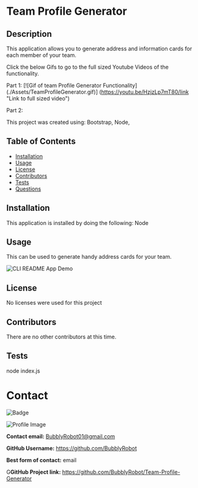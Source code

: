   
  # Team Profile Generator
  
## Description
 This application allows you to generate address and information cards for each member of your team. 

 Click the below Gifs to go to the full sized Youtube Videos of the functionality. 
 
 Part 1:
 [![Gif of team Profile Generator Functionality] (./Assets/TeamProfileGenerator.gif)] (https://youtu.be/HzjzLp7mT80/link "Link to full sized video")

Part 2:


This project was created using:  Bootstrap, Node, 
  
  ## Table of Contents
  - [Installation](#installation)
  - [Usage](#usage)
  - [License](#license)
  - [Contributors](#contributors)
  - [Tests](#tests)
  - [Questions](#Questions)
  ## Installation
  This application is installed by doing the following: Node
  ## Usage
  This can be used to generate handy address cards for your team.
  
![CLI README App Demo](Assets/utils/CLI-App_Demo.gif)
  ## License
  No licenses were used for this project
  ## Contributors
  There are no other contributors at this time.
  ## Tests
  node index.js
  # Contact
  
![Badge](https://img.shields.io/badge/Github-BubblyRobot-green) 
  
![Profile Image](https://github.com/BubblyRobot.png?size=200)
  
**Contact email:** BubblyRobot01@gmail.com
  
**GitHub Username:**  https://github.com/BubblyRobot
  
**Best form of contact:** email
  
G**GitHub Project link:** https://github.com/BubblyRobot/Team-Profile-Generator
  
  
